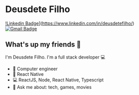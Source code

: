 # Deusdete Filho
[!Linkedin Badge](https://img.shields.io/badge/-HugoDuarte-blue?style=flat-square&logo=Linkedin&logoColor=white&link=https://www.linkedin.com/in/deusdetefilho/)](https://www.linkedin.com/in/deusdetefilho/) 
[![Gmail Badge](https://img.shields.io/badge/-deusdetefilho@gmail.com-c14438?style=flat-square&logo=Gmail&logoColor=white&link=mailto:deusdetefilho@gmail.com)](mailto:deusdetefilho@gmail.com)

## What's up my friends 👋
I'm Deusdete Filho.
I'm a full stack developer :computer:

- :rocket: Computer engineer
- :purple_heart:   React Native
- :computer:   ReactJS, Node, React Native, Typescript
- 💬   Ask me about: tech, games, movies
